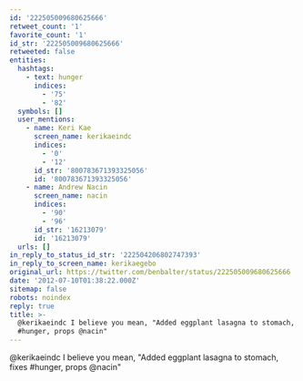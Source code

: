 ```yaml
---
id: '222505009680625666'
retweet_count: '1'
favorite_count: '1'
id_str: '222505009680625666'
retweeted: false
entities:
  hashtags:
    - text: hunger
      indices:
        - '75'
        - '82'
  symbols: []
  user_mentions:
    - name: Keri Kae
      screen_name: kerikaeindc
      indices:
        - '0'
        - '12'
      id_str: '800783671393325056'
      id: '800783671393325056'
    - name: Andrew Nacin
      screen_name: nacin
      indices:
        - '90'
        - '96'
      id_str: '16213079'
      id: '16213079'
  urls: []
in_reply_to_status_id_str: '222504206802747393'
in_reply_to_screen_name: kerikaegebo
original_url: https://twitter.com/benbalter/status/222505009680625666
date: '2012-07-10T01:38:22.000Z'
sitemap: false
robots: noindex
reply: true
title: >-
  @kerikaeindc I believe you mean, "Added eggplant lasagna to stomach, fixes
  #hunger, props @nacin"
---
```


@kerikaeindc I believe you mean, "Added eggplant lasagna to stomach, fixes #hunger, props @nacin"